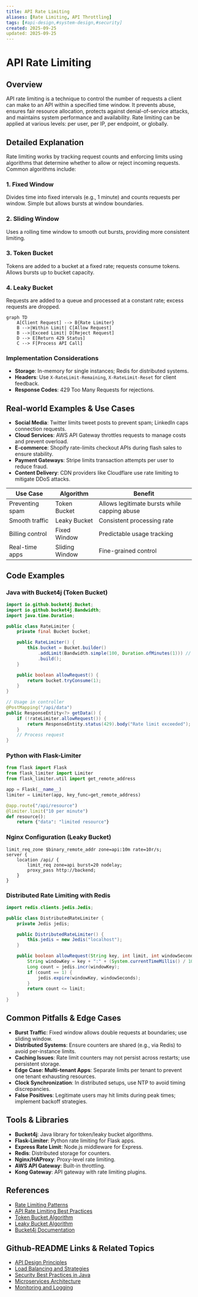 ```yaml
---
title: API Rate Limiting
aliases: [Rate Limiting, API Throttling]
tags: [#api-design,#system-design,#security]
created: 2025-09-25
updated: 2025-09-25
---
```


# API Rate Limiting

## Overview

API rate limiting is a technique to control the number of requests a client can make to an API within a specified time window. It prevents abuse, ensures fair resource allocation, protects against denial-of-service attacks, and maintains system performance and availability. Rate limiting can be applied at various levels: per user, per IP, per endpoint, or globally.

## Detailed Explanation

Rate limiting works by tracking request counts and enforcing limits using algorithms that determine whether to allow or reject incoming requests. Common algorithms include:

### 1. Fixed Window
Divides time into fixed intervals (e.g., 1 minute) and counts requests per window. Simple but allows bursts at window boundaries.

### 2. Sliding Window
Uses a rolling time window to smooth out bursts, providing more consistent limiting.

### 3. Token Bucket
Tokens are added to a bucket at a fixed rate; requests consume tokens. Allows bursts up to bucket capacity.

### 4. Leaky Bucket
Requests are added to a queue and processed at a constant rate; excess requests are dropped.

```mermaid
graph TD
    A[Client Request] --> B{Rate Limiter}
    B -->|Within Limit| C[Allow Request]
    B -->|Exceed Limit| D[Reject Request]
    D --> E[Return 429 Status]
    C --> F[Process API Call]
```

### Implementation Considerations
- **Storage**: In-memory for single instances; Redis for distributed systems.
- **Headers**: Use `X-RateLimit-Remaining`, `X-RateLimit-Reset` for client feedback.
- **Response Codes**: 429 Too Many Requests for rejections.

## Real-world Examples & Use Cases

- **Social Media**: Twitter limits tweet posts to prevent spam; LinkedIn caps connection requests.
- **Cloud Services**: AWS API Gateway throttles requests to manage costs and prevent overload.
- **E-commerce**: Shopify rate-limits checkout APIs during flash sales to ensure stability.
- **Payment Gateways**: Stripe limits transaction attempts per user to reduce fraud.
- **Content Delivery**: CDN providers like Cloudflare use rate limiting to mitigate DDoS attacks.

| Use Case | Algorithm | Benefit |
|----------|-----------|---------|
| Preventing spam | Token Bucket | Allows legitimate bursts while capping abuse |
| Smooth traffic | Leaky Bucket | Consistent processing rate |
| Billing control | Fixed Window | Predictable usage tracking |
| Real-time apps | Sliding Window | Fine-grained control |

## Code Examples

### Java with Bucket4j (Token Bucket)

```java
import io.github.bucket4j.Bucket;
import io.github.bucket4j.Bandwidth;
import java.time.Duration;

public class RateLimiter {
    private final Bucket bucket;

    public RateLimiter() {
        this.bucket = Bucket.builder()
            .addLimit(Bandwidth.simple(100, Duration.ofMinutes(1))) // 100 requests per minute
            .build();
    }

    public boolean allowRequest() {
        return bucket.tryConsume(1);
    }
}

// Usage in controller
@PostMapping("/api/data")
public ResponseEntity<?> getData() {
    if (!rateLimiter.allowRequest()) {
        return ResponseEntity.status(429).body("Rate limit exceeded");
    }
    // Process request
}
```

### Python with Flask-Limiter

```python
from flask import Flask
from flask_limiter import Limiter
from flask_limiter.util import get_remote_address

app = Flask(__name__)
limiter = Limiter(app, key_func=get_remote_address)

@app.route("/api/resource")
@limiter.limit("10 per minute")
def resource():
    return {"data": "limited resource"}
```

### Nginx Configuration (Leaky Bucket)

```nginx
limit_req_zone $binary_remote_addr zone=api:10m rate=10r/s;
server {
    location /api/ {
        limit_req zone=api burst=20 nodelay;
        proxy_pass http://backend;
    }
}
```

### Distributed Rate Limiting with Redis

```java
import redis.clients.jedis.Jedis;

public class DistributedRateLimiter {
    private Jedis jedis;

    public DistributedRateLimiter() {
        this.jedis = new Jedis("localhost");
    }

    public boolean allowRequest(String key, int limit, int windowSeconds) {
        String windowKey = key + ":" + (System.currentTimeMillis() / 1000 / windowSeconds);
        Long count = jedis.incr(windowKey);
        if (count == 1) {
            jedis.expire(windowKey, windowSeconds);
        }
        return count <= limit;
    }
}
```

## Common Pitfalls & Edge Cases

- **Burst Traffic**: Fixed window allows double requests at boundaries; use sliding window.
- **Distributed Systems**: Ensure counters are shared (e.g., via Redis) to avoid per-instance limits.
- **Caching Issues**: Rate limit counters may not persist across restarts; use persistent storage.
- **Edge Case: Multi-tenant Apps**: Separate limits per tenant to prevent one tenant exhausting resources.
- **Clock Synchronization**: In distributed setups, use NTP to avoid timing discrepancies.
- **False Positives**: Legitimate users may hit limits during peak times; implement backoff strategies.

## Tools & Libraries

- **Bucket4j**: Java library for token/leaky bucket algorithms.
- **Flask-Limiter**: Python rate limiting for Flask apps.
- **Express Rate Limit**: Node.js middleware for Express.
- **Redis**: Distributed storage for counters.
- **Nginx/HAProxy**: Proxy-level rate limiting.
- **AWS API Gateway**: Built-in throttling.
- **Kong Gateway**: API gateway with rate limiting plugins.

## References

- [Rate Limiting Patterns](https://stripe.com/blog/rate-limiters)
- [API Rate Limiting Best Practices](https://cloud.google.com/api-gateway/docs/rate-limiting)
- [Token Bucket Algorithm](https://en.wikipedia.org/wiki/Token_bucket)
- [Leaky Bucket Algorithm](https://en.wikipedia.org/wiki/Leaky_bucket)
- [Bucket4j Documentation](https://bucket4j.com/)

## Github-README Links & Related Topics

- [API Design Principles](../api-design-principles/)
- [Load Balancing and Strategies](../load-balancing-and-strategies/)
- [Security Best Practices in Java](../security-best-practices-in-java/)
- [Microservices Architecture](../microservices-architecture/)
- [Monitoring and Logging](../monitoring-and-logging/)